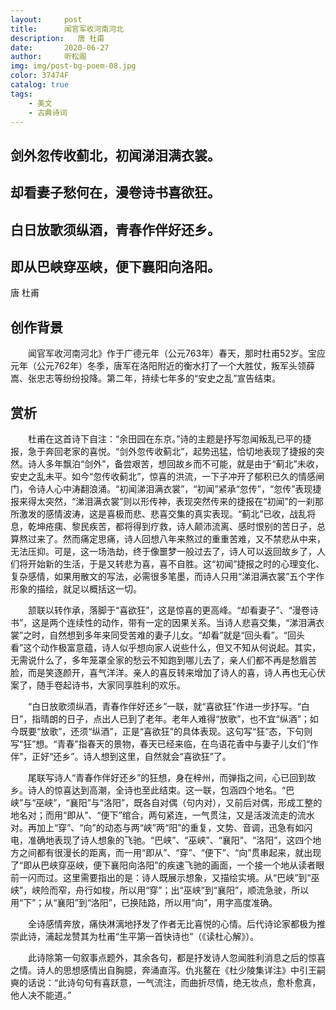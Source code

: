 ```yaml
---
layout:     post
title:      闻官军收河南河北
description:   唐 杜甫
date:       2020-06-27
author:     听松阁
img: img/post-bg-poem-08.jpg
color: 37474F
catalog: true
tags:
    - 美文
    - 古典诗词
---
```


## 剑外忽传收蓟北，初闻涕泪满衣裳。

## 却看妻子愁何在，漫卷诗书喜欲狂。

## 白日放歌须纵酒，青春作伴好还乡。

## 即从巴峡穿巫峡，便下襄阳向洛阳。


唐 杜甫


## 创作背景



　　闻官军收河南河北》作于广德元年（公元763年）春天，那时杜甫52岁。宝应元年（公元762年）冬季，唐军在洛阳附近的衡水打了一个大胜仗，叛军头领薛嵩、张忠志等纷纷投降。第二年，持续七年多的“安史之乱”宣告结束。





## 赏析



　　杜甫在这首诗下自注：“余田园在东京。”诗的主题是抒写忽闻叛乱已平的捷报，急于奔回老家的喜悦。“剑外忽传收蓟北”，起势迅猛，恰切地表现了捷报的突然。诗人多年飘泊“剑外”，备尝艰苦，想回故乡而不可能，就是由于“蓟北”未收，安史之乱未平。如今“忽传收蓟北”，惊喜的洪流，一下子冲开了郁积已久的情感闸门，令诗人心中涛翻浪涌。“初闻涕泪满衣裳”，“初闻”紧承“忽传”，“忽传”表现捷报来得太突然，“涕泪满衣裳”则以形传神，表现突然传来的捷报在“初闻”的一刹那所激发的感情波涛，这是喜极而悲、悲喜交集的真实表现。“蓟北”已收，战乱将息，乾坤疮痍、黎民疾苦，都将得到疗救，诗人颠沛流离、感时恨别的苦日子，总算熬过来了。然而痛定思痛，诗人回想八年来熬过的重重苦难，又不禁悲从中来，无法压抑。可是，这一场浩劫，终于像噩梦一般过去了，诗人可以返回故乡了，人们将开始新的生活，于是又转悲为喜，喜不自胜。这“初闻”捷报之时的心理变化、复杂感情，如果用散文的写法，必需很多笔墨，而诗人只用“涕泪满衣裳”五个字作形象的描绘，就足以概括这一切。



　　颔联以转作承，落脚于“喜欲狂”，这是惊喜的更高峰。“却看妻子”、“漫卷诗书”，这是两个连续性的动作，带有一定的因果关系。当诗人悲喜交集，“涕泪满衣裳”之时，自然想到多年来同受苦难的妻子儿女。“却看”就是“回头看”。“回头看”这个动作极富意蕴，诗人似乎想向家人说些什么，但又不知从何说起。其实，无需说什么了，多年笼罩全家的愁云不知跑到哪儿去了，亲人们都不再是愁眉苦脸，而是笑逐颜开，喜气洋洋。亲人的喜反转来增加了诗人的喜，诗人再也无心伏案了，随手卷起诗书，大家同享胜利的欢乐。



　　“白日放歌须纵酒，青春作伴好还乡”一联，就“喜欲狂”作进一步抒写。“白日”，指晴朗的日子，点出人已到了老年。老年人难得“放歌”，也不宜“纵酒”；如今既要“放歌”，还须“纵酒”，正是“喜欲狂”的具体表现。这句写“狂”态，下句则写“狂”想。“青春”指春天的景物，春天已经来临，在鸟语花香中与妻子儿女们“作伴”，正好“还乡”。诗人想到这里，自然就会“喜欲狂”了。



　　尾联写诗人“青春作伴好还乡”的狂想，身在梓州，而弹指之间，心已回到故乡。诗人的惊喜达到高潮，全诗也至此结束。这一联，包涵四个地名。“巴峡”与“巫峡”，“襄阳”与“洛阳”，既各自对偶（句内对），又前后对偶，形成工整的地名对；而用“即从”、“便下”绾合，两句紧连，一气贯注，又是活泼流走的流水对。再加上“穿”、“向”的动态与两“峡”两“阳”的重复，文势、音调，迅急有如闪电，准确地表现了诗人想象的飞驰。“巴峡”、“巫峡”、“襄阳”、“洛阳”，这四个地方之间都有很漫长的距离，而一用“即从”、“穿”、“便下”、“向”贯串起来，就出现了“即从巴峡穿巫峡，便下襄阳向洛阳”的疾速飞驰的画面，一个接一个地从读者眼前一闪而过。这里需要指出的是：诗人既展示想象，又描绘实境。从“巴峡”到“巫峡”，峡险而窄，舟行如梭，所以用“穿”；出“巫峡”到“襄阳”，顺流急驶，所以用“下”；从“襄阳”到“洛阳”，已换陆路，所以用“向”，用字高度准确。



　　全诗感情奔放，痛快淋漓地抒发了作者无比喜悦的心情。后代诗论家都极为推崇此诗，浦起龙赞其为杜甫“生平第一首快诗也”（《读杜心解》）。



　　此诗除第一句叙事点题外，其余各句，都是抒发诗人忽闻胜利消息之后的惊喜之情。诗人的思想感情出自胸臆，奔涌直泻。仇兆鳌在《杜少陵集详注》中引王嗣奭的话说：“此诗句句有喜跃意，一气流注，而曲折尽情，绝无妆点，愈朴愈真，他人决不能道。”
